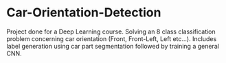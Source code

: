# Car-Orientation-Detection
Project done for a Deep Learning course. Solving an 8 class classification problem concerning car orientation (Front, Front-Left, Left etc...). Includes label generation using car part segmentation followed by training a general CNN.
